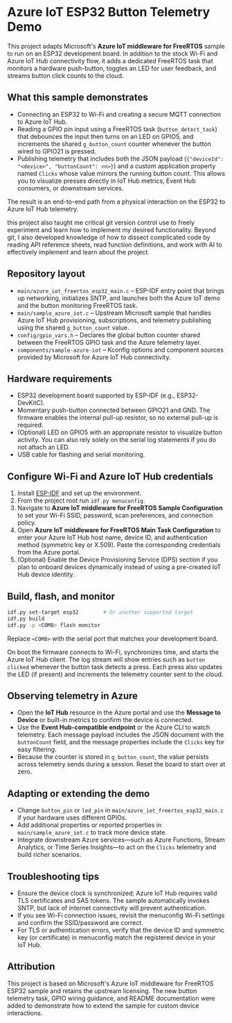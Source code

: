 # Azure IoT ESP32 Button Telemetry Demo

This project adapts Microsoft's **Azure IoT middleware for FreeRTOS** sample to run on an ESP32 development board.
In addition to the stock Wi-Fi and Azure IoT Hub connectivity flow, it adds a dedicated FreeRTOS task that
monitors a hardware push-button, toggles an LED for user feedback, and streams button click counts to the cloud.

## What this sample demonstrates

- Connecting an ESP32 to Wi-Fi and creating a secure MQTT connection to Azure IoT Hub.
- Reading a GPIO pin input using a FreeRTOS task (`button_detect_task`) that debounces the input then turns on an LED on GPIO5,
  and increments the shared `g_button_count` counter whenever the button wired to GPIO21 is pressed.
- Publishing telemetry that includes both the JSON payload (`{"deviceId": "<device>", "buttonCount": <n>}`)
  and a custom application property named `Clicks` whose value mirrors the running button count. This allows you to
  visualize presses directly in IoT Hub metrics, Event Hub consumers, or downstream services.

The result is an end-to-end path from a physical interaction on the ESP32 to Azure IoT Hub telemetry.

this project also taught me critical git version control use to freely experiment and learn how to implement my desired functionality. 
Beyond git, I also developed knowledge of how to dissect complicated code by reading API reference sheets, read function definitions,
and work with AI to effectively implement and learn about the project. 

## Repository layout

- `main/azure_iot_freertos_esp32_main.c` – ESP-IDF entry point that brings up networking, initializes SNTP, and launches
  both the Azure IoT demo and the button monitoring FreeRTOS task.
- `main/sample_azure_iot.c` – Upstream Microsoft sample that handles Azure IoT Hub provisioning, subscriptions, and
  telemetry publishing using the shared `g_button_count` value.
- `config/gpio_vars.h` – Declares the global button counter shared between the FreeRTOS GPIO task and the Azure telemetry
  layer.
- `components/sample-azure-iot` – Kconfig options and component sources provided by Microsoft for Azure IoT Hub
  connectivity.

## Hardware requirements

- ESP32 development board supported by ESP-IDF (e.g., ESP32-DevKitC).
- Momentary push-button connected between GPIO21 and GND. The firmware enables the internal pull-up resistor, so no
  external pull-up is required.
- (Optional) LED on GPIO5 with an appropriate resistor to visualize button activity. You can also rely solely on the
  serial log statements if you do not attach an LED.
- USB cable for flashing and serial monitoring.

## Configure Wi-Fi and Azure IoT Hub credentials

1. Install [ESP-IDF](https://docs.espressif.com/projects/esp-idf/en/latest/esp32/get-started/index.html) and set up the
   environment.
2. From the project root run `idf.py menuconfig`.
3. Navigate to **Azure IoT middleware for FreeRTOS Sample Configuration** to set your Wi-Fi SSID, password, scan
   preferences, and connection policy.
4. Open **Azure IoT middleware for FreeRTOS Main Task Configuration** to enter your Azure IoT Hub host name, device ID,
   and authentication method (symmetric key or X.509). Paste the corresponding credentials from the Azure portal.
5. (Optional) Enable the Device Provisioning Service (DPS) section if you plan to onboard devices dynamically instead of
   using a pre-created IoT Hub device identity.

## Build, flash, and monitor

```bash
idf.py set-target esp32        # Or another supported target
idf.py build
idf.py -p <COM8> flash monitor
```

Replace `<COM8>` with the serial port that matches your development board.

On boot the firmware connects to Wi-Fi, synchronizes time, and starts the Azure IoT Hub client. The log stream will show
entries such as `button clicked` whenever the button task detects a press. Each press also updates the LED (if present)
and increments the telemetry counter sent to the cloud.

## Observing telemetry in Azure

- Open the **IoT Hub** resource in the Azure portal and use the **Message to Device** or built-in metrics to confirm the
  device is connected.
- Use the **Event Hub-compatible endpoint** or the Azure CLI to watch telemetry. Each message payload includes the JSON
  document with the `buttonCount` field, and the message properties include the `Clicks` key for easy filtering.
- Because the counter is stored in `g_button_count`, the value persists across telemetry sends during a session. Reset
  the board to start over at zero.

## Adapting or extending the demo

- Change `button_pin` or `led_pin` in `main/azure_iot_freertos_esp32_main.c` if your hardware uses different GPIOs.
- Add additional properties or reported properties in `main/sample_azure_iot.c` to track more device state.
- Integrate downstream Azure services—such as Azure Functions, Stream Analytics, or Time Series Insights—to act on the
  `Clicks` telemetry and build richer scenarios.

## Troubleshooting tips

- Ensure the device clock is synchronized; Azure IoT Hub requires valid TLS certificates and SAS tokens. The sample
  automatically invokes SNTP, but lack of internet connectivity will prevent authentication.
- If you see Wi-Fi connection issues, revisit the menuconfig Wi-Fi settings and confirm the SSID/password are correct.
- For TLS or authentication errors, verify that the device ID and symmetric key (or certificate) in menuconfig match the
  registered device in your IoT Hub.

## Attribution

This project is based on Microsoft's Azure IoT middleware for FreeRTOS ESP32 sample and retains the upstream licensing.
The new button telemetry task, GPIO wiring guidance, and README documentation were added to demonstrate how to extend the
sample for custom device interactions.
